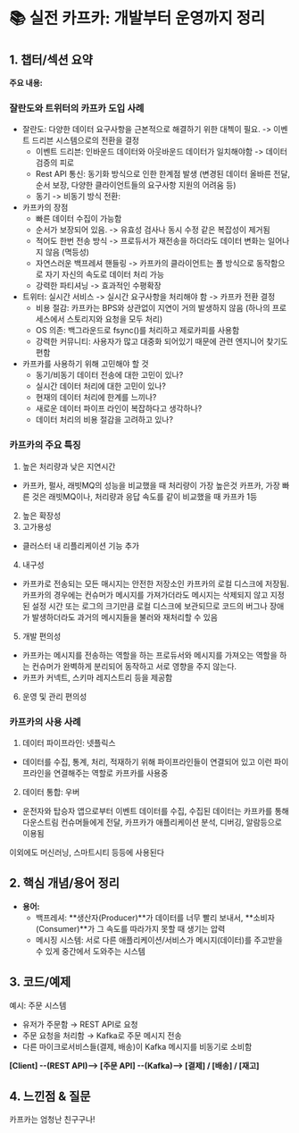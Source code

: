 # 📚 실전 카프카: 개발부터 운영까지 정리

## 1. 챕터/섹션 요약

**주요 내용:**

### 잘란도와 트위터의 카프카 도입 사례

- 잘란도: 다양한 데이터 요구사항을 근본적으로 해결하기 위한 대첵이 필요. -> 이벤트 드리븐 시스템으로의 전환을 결정
  - 이벤트 드리븐: 인바운드 데이터와 아웃바운드 데이터가 일치해야함 -> 데이터 검증의 피로
  - Rest API 통신: 동기화 방식으로 인한 한계점 발생 (변경된 데이터 올바른 전달, 순서 보장, 다양한 클라이언트들의 요구사항 지원의 어려움 등)
  - 동기 -> 비동기 방식 전환:
- 카프카의 장점
  - 빠른 데이터 수집이 가능함
  - 순서가 보장되어 있음. -> 유효성 검사나 동시 수정 같은 복잡성이 제거됨
  - 적어도 한번 전송 방식 -> 프로듀서가 재전송을 하더라도 데이터 변화는 일어나지 않음 (멱등성)
  - 자연스러운 백프레셔 핸들링 -> 카프카의 클라이언트는 폴 방식으로 동작함으로 자기 자신의 속도로 데이터 처리 가능
  - 강력한 파티셔닝 -> 효과적인 수평확장
- 트위터: 실시간 서비스 -> 실시간 요구사항을 처리해야 함 -> 카프카 전환 결정
  - 비용 절감: 카프카는 BPS와 상관없이 지연이 거의 발생하지 않음 (하나의 프로세스에서 스토리지와 요청을 모두 처리)
  - OS 의존: 백그라운드로 fsync()를 처리하고 제로카피를 사용함
  - 강력한 커뮤니티: 사용자가 많고 대중화 되어있기 때문에 관련 엔지니어 찾기도 편함
- 카프카를 사용하기 위해 고민해야 할 것
  - 동기/비동기 데이터 전송에 대한 고민이 있나?
  - 실시간 데이터 처리에 대한 고민이 있나?
  - 현재의 데이터 처리에 한계를 느끼나?
  - 새로운 데이터 파이프 라인이 복잡하다고 생각하나?
  - 데이터 처리의 비용 절감을 고려하고 있나?

### 카프카의 주요 특징

1. 높은 처리량과 낮은 지연시간

- 카프카, 펄사, 래빗MQ의 성능을 비교했을 때 처리량이 가장 높은것 카프카, 가장 빠른 것은 래빗MQ이나, 처리량과 응답 속도를 같이 비교했을 때 카프카 1등

2. 높은 확장성
3. 고가용성

- 클러스터 내 리플리케이션 기능 추가

4. 내구성

- 카프카로 전송되는 모든 매시지는 안전한 저장소인 카프카의 로컬 디스크에 저장됨. 카프카의 경우에는 컨슈머가 메시지를 가져가더라도 메시지는 삭제되지 않고 지정된 설정 시간 또는 로그의 크기만큼 로컬 디스크에 보관되므로 코드의 버그나 장애가 발생하더라도 과거의 메시지들을 불러와 재처리할 수 있음

5. 개발 편의성

- 카프카는 메시지를 전송하는 역할을 하는 프로듀서와 메시지를 가져오는 역할을 하는 컨슈머가 완벽하게 분리되어 동작하고 서로 영향을 주지 않는다.
- 카프카 커넥트, 스키마 레지스트리 등을 제공함

6. 운영 및 관리 편의성

### 카프카의 사용 사례

1. 데이터 파이프라인: 넷플릭스

- 데이터를 수집, 통계, 처리, 적재하기 위해 파이프라인들이 연결되어 있고 이런 파이프라인을 연결해주는 역할로 카프카를 사용중

2. 데이터 통합: 우버

- 운전자와 탑승자 앱으로부터 이벤트 데이터를 수집, 수집된 데이터는 카프카를 통해 다운스트림 컨슈머들에게 전달, 카프카가 애플리케이션 분석, 디버깅, 알람등으로 이용됨

이외에도 머신러닝, 스마트시티 등등에 사용된다

## 2. 핵심 개념/용어 정리

- **용어:**
  - 백프레셔: **생산자(Producer)**가 데이터를 너무 빨리 보내서, **소비자(Consumer)**가 그 속도를 따라가지 못할 때 생기는 압력
  - 메시징 시스템: 서로 다른 애플리케이션/서비스가 메시지(데이터)를 주고받을 수 있게 중간에서 도와주는 시스템

## 3. 코드/예제

예시: 주문 시스템

- 유저가 주문함 → REST API로 요청
- 주문 요청을 처리함 → Kafka로 주문 메시지 전송
- 다른 마이크로서비스들(결제, 배송)이 Kafka 메시지를 비동기로 소비함

**[Client] --(REST API)--> [주문 API] --(Kafka)--> [결제] / [배송] / [재고]**

## 4. 느낀점 & 질문

카프카는 엄청난 친구구나!
